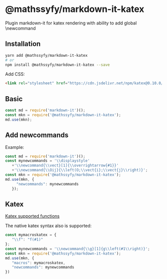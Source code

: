 # @mathssyfy/markdown-it-katex
Plugin markdown-it for katex rendering with ability to add global \newcommand 

## Installation

```bash
yarn add @mathssyfy/markdown-it-katex
# or
npm install @mathssyfy/markdown-it-katex --save
```

Add CSS:

```html
<link rel="stylesheet" href="https://cdn.jsdelivr.net/npm/katex@0.10.0/dist/katex.min.css" integrity="sha384-9eLZqc9ds8eNjO3TmqPeYcDj8n+Qfa4nuSiGYa6DjLNcv9BtN69ZIulL9+8CqC9Y" crossorigin="anonymous">
```
## Basic

```js
const md = require('markdown-it')();
const mkn = require('@mathssyfy/markdown-it-katex');
md.use(mkn);
```
 ## Add newcommands

Example:
 ```js
const md = require('markdown-it')();
const mynewcommands = '\\displaystyle'
    +'\\newcommand{\\vect}[1]{\\overrightarrow{#1}}'
    +'\\newcommand{\\Oij}{\\left(O;\\vect{i};\\vect{j}\\right)}';
const mkn = require('@mathssyfy/markdown-it-katex');
md.use(mkn, {
      "newcommands": mynewcommands
    });
 ```

 ## Katex

 [Katex supported functions](https://katex.org/docs/supported.html)

 The native katex syntax also is supported:

 ```js
const mymacroskatex = {
    "\\f": "f(#1)"
};
const mynewcommands = '\\newcommand{\\g}[1]{g\\left(#1\\right)}';
const mkn = require('@mathssyfy/markdown-it-katex');
md.use(mkn, {
    "macros": mymacroskatex,
    "newcommands": mynewcommands
})
 ```

